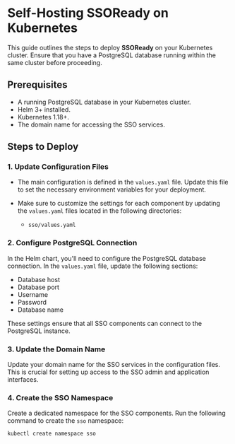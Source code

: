 # Self-Hosting SSOReady on Kubernetes

This guide outlines the steps to deploy **SSOReady** on your Kubernetes cluster. Ensure that you have a PostgreSQL database running within the same cluster before proceeding.

## Prerequisites

- A running PostgreSQL database in your Kubernetes cluster.
- Helm 3+ installed.
- Kubernetes 1.18+.
- The domain name for accessing the SSO services.

## Steps to Deploy

### 1. Update Configuration Files

- The main configuration is defined in the `values.yaml` file. Update this file to set the necessary environment variables for your deployment.
  
- Make sure to customize the settings for each component by updating the `values.yaml` files located in the following directories:
  - `sso/values.yaml`
    
### 2. Configure PostgreSQL Connection

In the Helm chart, you'll need to configure the PostgreSQL database connection. In the `values.yaml` file, update the following sections:
- Database host
- Database port
- Username
- Password
- Database name

These settings ensure that all SSO components can connect to the PostgreSQL instance.

### 3. Update the Domain Name

Update your domain name for the SSO services in the configuration files. This is crucial for setting up access to the SSO admin and application interfaces.

### 4. Create the SSO Namespace

Create a dedicated namespace for the SSO components. Run the following command to create the `sso` namespace:

```bash
kubectl create namespace sso
